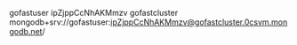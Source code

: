gofastuser
ipZjppCcNhAKMmzv
gofastcluster
mongodb+srv://gofastuser:ipZjppCcNhAKMmzv@gofastcluster.0csvm.mongodb.net/